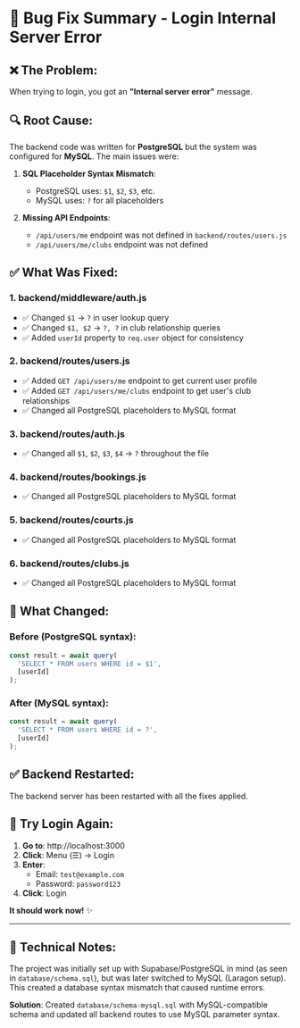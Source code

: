 # 🐛 Bug Fix Summary - Login Internal Server Error

## ❌ **The Problem:**

When trying to login, you got an **"Internal server error"** message.

## 🔍 **Root Cause:**

The backend code was written for **PostgreSQL** but the system was configured for **MySQL**. The main issues were:

1. **SQL Placeholder Syntax Mismatch**:
   - PostgreSQL uses: `$1`, `$2`, `$3`, etc.
   - MySQL uses: `?` for all placeholders

2. **Missing API Endpoints**:
   - `/api/users/me` endpoint was not defined in `backend/routes/users.js`
   - `/api/users/me/clubs` endpoint was not defined

## ✅ **What Was Fixed:**

### 1. **backend/middleware/auth.js**
- ✅ Changed `$1` → `?` in user lookup query
- ✅ Changed `$1, $2` → `?, ?` in club relationship queries
- ✅ Added `userId` property to `req.user` object for consistency

### 2. **backend/routes/users.js**
- ✅ Added `GET /api/users/me` endpoint to get current user profile
- ✅ Added `GET /api/users/me/clubs` endpoint to get user's club relationships
- ✅ Changed all PostgreSQL placeholders to MySQL format

### 3. **backend/routes/auth.js**
- ✅ Changed all `$1`, `$2`, `$3`, `$4` → `?` throughout the file

### 4. **backend/routes/bookings.js**
- ✅ Changed all PostgreSQL placeholders to MySQL format

### 5. **backend/routes/courts.js**
- ✅ Changed all PostgreSQL placeholders to MySQL format

### 6. **backend/routes/clubs.js**
- ✅ Changed all PostgreSQL placeholders to MySQL format

## 🚀 **What Changed:**

### Before (PostgreSQL syntax):
```javascript
const result = await query(
  'SELECT * FROM users WHERE id = $1',
  [userId]
);
```

### After (MySQL syntax):
```javascript
const result = await query(
  'SELECT * FROM users WHERE id = ?',
  [userId]
);
```

## ✅ **Backend Restarted:**

The backend server has been restarted with all the fixes applied.

## 🎯 **Try Login Again:**

1. **Go to**: http://localhost:3000
2. **Click**: Menu (☰) → Login
3. **Enter**:
   - Email: `test@example.com`
   - Password: `password123`
4. **Click**: Login

**It should work now!** ✨

---

## 📝 **Technical Notes:**

The project was initially set up with Supabase/PostgreSQL in mind (as seen in `database/schema.sql`), but was later switched to MySQL (Laragon setup). This created a database syntax mismatch that caused runtime errors.

**Solution**: Created `database/schema-mysql.sql` with MySQL-compatible schema and updated all backend routes to use MySQL parameter syntax.





